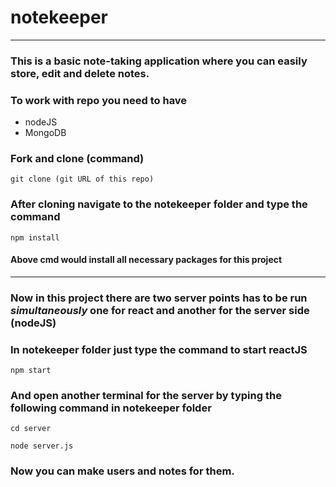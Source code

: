 # notekeeper
---

### This is a basic note-taking application where you can easily store, edit and delete notes.

### To work with repo you need to have 
- nodeJS
- MongoDB

### Fork and clone (command)
```
git clone (git URL of this repo)
```
### After cloning navigate to the notekeeper folder and type the command
```
npm install 
```
#### Above cmd would install all necessary packages for this project

---

### Now in this project there are two server points has to be run ***simultaneously*** one for react and another for the server side (nodeJS)

### In notekeeper folder just type the command to start reactJS
```
npm start
```
### And open another terminal for the server by typing the following command in notekeeper folder 
```
cd server
```
```
node server.js 
```
### Now you can make users and notes for them.

